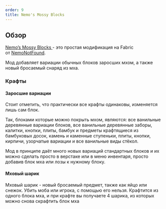 ```yaml
---
order: 9
title: Nemo's Mossy Blocks
---
```


## Обзор

[Nemo’s Mossy Blocks ](https://modrinth.com/mod/nemos-mossy-blocks)\- это простая модификация на Fabric от [NemoNotFound](https://modrinth.com/user/NemoNotFound).

Мод добавляет вариации обычных блоков заросших мхом, а также новый бросаемый снаряд из мха.

### Крафты

#### Заросшие вариации

Стоит отметить, что практически все крафты одинаковы, изменяется лишь сам блок.

Так, блоками которые можно покрыть мхом, являются: все ванильные деревянные вариации блоков, все ванильные деревянные заборы, калитки, кнопки, плиты, бамбук и предметы крафтящиеся из бамбуковых досок, камень и каменные ступеньки, плиты, кнопки, кирпичи, узорчатые вариации и все ванильные виды стёкол. 

Мод в принципе даёт много новых вариаций стандартных блоков и их можно сделать просто в верстаке или в меню инвентаря, просто добавив блок мха или лозы к нужному блоку.

#### Мховый шарик

Мховый шарик - новый бросаемый предмет, также как яйцо или снежок. Убить моба или игрока, с помощью его нельзя. Крафтится из одного блока мха, и при крафте вы получаете 4 шарика, из которых можно снова скрафтить блок мха